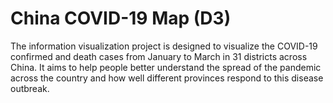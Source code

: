 # China COVID-19 Map (D3)

The information visualization project is designed to visualize the COVID-19 confirmed and death cases from January to March in 31 districts across China. It aims to help people better understand the spread of the pandemic across the country and how well different provinces respond to this disease outbreak.
